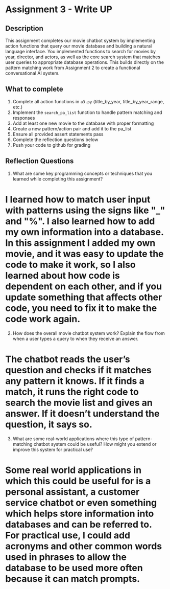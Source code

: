 # Assignment 3 - Write UP

## Description
This assignment completes our movie chatbot system by implementing action functions that query our movie database and building a natural language interface. You implemented functions to search for movies by year, director, and actors, as well as the core search system that matches user queries to appropriate database operations. This builds directly on the pattern matching work from Assignment 2 to create a functional conversational AI system.

## What to complete
1. Complete all action functions in `a3.py` (title_by_year, title_by_year_range, etc.)
2. Implement the `search_pa_list` function to handle pattern matching and responses  
3. Add at least one new movie to the database with proper formatting
4. Create a new pattern/action pair and add it to the pa_list
5. Ensure all provided assert statements pass
6. Complete the reflection questions below
7. Push your code to github for grading

## Reflection Questions

1. What are some key programming concepts or techniques that you learned while completing this assignment?
# I learned how to match user input with patterns using the signs like "_" and "%". I also learned how to add my own information into a database. In this assignment I added my own movie, and it was easy to update the code to make it work, so I also learned about how code is dependent on each other, and if you update something that affects other code, you need to fix it to make the code work again.

2. How does the overall movie chatbot system work? Explain the flow from when a user types a query to when they receive an answer.
# The chatbot reads the user’s question and checks if it matches any pattern it knows. If it finds a match, it runs the right code to search the movie list and gives an answer. If it doesn’t understand the question, it says so.

3. What are some real-world applications where this type of pattern-matching chatbot system could be useful? How might you extend or improve this system for practical use?
# Some real world applications in which this could be useful for is a personal assistant, a customer service chatbot or even something which helps store information into databases and can be referred to. For practical use, I could add acronyms and other common words used in phrases to allow the database to be used more often because it can match prompts.